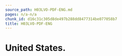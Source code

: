 ```yaml
---
source_path: H03LVO-PDF-ENG.md
pages: n/a-n/a
chunk_id: d16c31c305d8de497b288dd8477314be077058b7
title: H03LVO-PDF-ENG
---
```

# United States.
